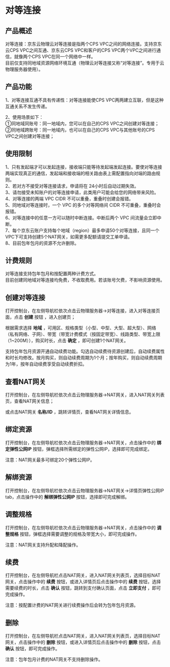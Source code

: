 # 对等连接

## 产品概述

对等连接：京东云物理云对等连接是指两个CPS VPC之间的网络连接。支持京东云CPS VPC之间互通、京东云CPS VPC和客户的CPS VPC两个VPC之间进行通信，就像两个CPS VPC在同一个网络中一样。<br/>
目前仅支持同地域资源网络环境互通（物理云对等连接又称“对等连接”。专用于云物理服务器使用）。

## 产品功能

1、对等连接互通不具有传递性：对等连接能使CPS VPC两两建立互联，但是这种互通关系不发生传递。<br/>

2、使用场景如下：<br/>
   ①同地域同账号：同一地域内，您可以在自己的CPS VPC之间创建对等连接；<br/>
   ②同地域跨账号：同一地域内，也可以在自己的CPS VPC与其他账号的CPS VPC之间创建对等连接；<br/>

## 使用限制

1、只有发起端才可以发起连接，接收端只能等待发起端发起连接。要使对等连接两端实现真正的通信，发起端和接收端的相关路由表上需配置指向对端的路由规则。<br/>
2、若对方不接受对等连接请求，申请将在 24小时后自动过期失效。<br/>
3、请勿接受未知账户的对等连接申请，此类用户可能会给您的网络带来风险。<br/>
4、对等连接的两端 VPC CIDR 不可以重叠，重叠时创建会报错。<br/>
5、同地域对等连接时，一个 VPC 的多个对等网络间 CIDR 不可重叠，重叠时会报错。<br/>
6、对等连接中的任意一方可以随时中断连接。中断后两个 VPC 间流量会立即中断。<br/>
7、每个京东云账户支持每个地域（region）最多申请50个对等连接，且同一个VPC下可支持创建5个NAT网关，如需更多配额请提交工单申请。<br/>
8、目前包年包月的资源不允许删除。<br/>

## 计费规则

对等连接支持包年包月和按配置两种计费方式。<br/>
目前创建同地域对等连接均免费，不收取费用。若该账号欠费，不影响资源使用。<br/>

## 创建对等连接

打开控制台，在左侧导航栏依次点击云物理服务器->对等连接，进入对等连接页面，点击 **创建** 按钮 ，进入创建页；<br/>

根据需求选择 **地域** ，可用区、规格类型（小型、中型、大型、超大型）、网络（私有网络、子网）、带宽（带宽计费模式（按固定带宽）、线路类型、带宽上限（1~200M）），购买时长，点击 **确定** ，即可创建1个NAT网关。<br/>

支持包年包月资源开通自动续费功能。勾选自动续费待资源创建后，自动续费属性和时长均修改。按月购买，则自动续费周期为1个月；按年购买，则自动续费周期为1年，按年自动续费享受自动续费折扣。<br/>

## 查看NAT网关

打开控制台，在左侧导航栏依次点击云物理服务器->NAT网关，进入NAT网关列表页，查看NAT网关信息；<br/>

或点击NAT网关 **名称/ID** ，跳转详情页，查看NAT网关详情信息。<br/>

## 绑定资源

打开控制台，在左侧导航栏依次点击云物理服务器->NAT网关，点击操作中的 **绑定弹性公网IP** 按钮，弹框选择所需绑定的弹性公网IP，选择即可完成绑定。<br/>

注意：NAT网关最多可绑定20个弹性公网IP。<br/>

## 解绑资源

打开控制台，在左侧导航栏依次点击云物理服务器->NAT网关->详情页弹性公网IP tab，点击操作中的 **解绑弹性公网IP** 按钮，选择即可完成解绑。<br/>

## 调整规格

打开控制台，在左侧导航栏依次点击云物理服务器->NAT网关，点击操作中的 **调整规格** 按钮，弹框选择需要调整的规格及带宽大小，即可完成操作。<br/>

注意：NAT网关支持升配和降配操作。<br/>

## 续费

打开控制台，在左侧导航栏点击NAT网关，进入NAT网关列表页，选择目标NAT网关，点击操作中的 **续费** 按钮，或进入详情页后点击操作中的 **续费** 按钮，选择需要续费的时长，点击 **确认** 按钮，跳转到支付确认页面，点击 **立即支付** ，即可完成操作。<br/>

注意：按配置计费的NAT网关进行续费操作后会转为包年包月资源。<br/>

## 删除

打开控制台，在左侧导航栏点击NAT网关，进入NAT网关列表页，选择目标NAT网关，点击操作中的 **删除** 按钮，或进入详情页后点击操作中的 **删除** 按钮，点击 **确认** 按钮，即可完成操作。<br/>

注意：包年包月计费的NAT网关不支持删除操作。<br/>

